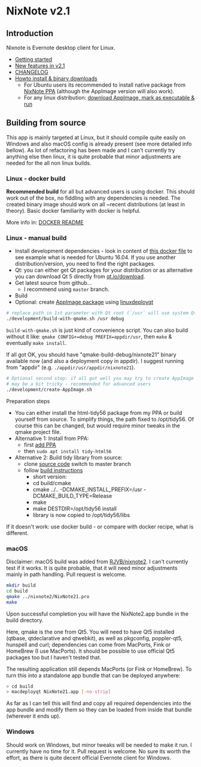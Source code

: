 # NixNote v2.1
## Introduction

Nixnote is Evernote desktop client for Linux.

* [Getting started](https://github.com/robert7/nixnote2/wiki/Getting-started)
* [New features in v2.1](https://github.com/robert7/nixnote2/wiki/New-features-in-v2.1)
* [CHANGELOG](https://github.com/robert7/nixnote2/blob/master/debian/changelog)
* [Howto install & binary downloads](https://github.com/robert7/nixnote2/releases)
  * For Ubuntu users its recommended to install native package from [NixNote PPA](https://github.com/robert7/nixnote2/wiki/NixNote-PPA) (although the AppImage version will also work).
  * For any linux distribution: [download AppImage, mark as executable & run](https://github.com/robert7/nixnote2/wiki/HowTo---Run-AppImage)


## Building from source

This app is mainly targeted at Linux, but it should compile quite easily on Windows and
also macOS config is already present (see more detailed info bellow). As lot of refactoring
has been made and I can't currently try anything else then linux, it is quite probable
that minor adjustments are needed for the all non linux builds.

### Linux - docker build
**Recommended build** for all but advanced users is using docker. 
This should work out of the box, no fiddling with any dependencies
is needed. The created binary image should work on all ~recent distributions (at least
in theory).
Basic docker familiarity with docker is helpful.

More info in: [DOCKER README](docs/DOCKER-README.md)   

### Linux - manual build
* Install development dependencies - look in content of [this docker file](development/docker/Dockerfile.ubuntu_xenial)
  to see example what is needed for Ubuntu 16.04. If you use another distribution/version, 
  you need to find the right packages.
* Qt: you can either get Qt packages for your distribution or as alternative you can download Qt 5 directly
  from [qt.io/download](https://www.qt.io/download). 
* Get latest source from github...
  * I recommend using `master` branch.
* Build
* Optional: create [AppImage package](https://appimage.org/) using [linuxdeployqt](https://github.com/probonopd/linuxdeployqt)

```bash
# replace path in 1st parameter with Qt root (`/usr` will use system Qt)
./development/build-with-qmake.sh /usr debug
```

`build-with-qmake.sh` is just kind of convenience script. You can also build without it like:
`qmake CONFIG+=debug PREFIX=appdir/usr`, then `make` & eventually `make install`.

If all got OK, you should have "qmake-build-debug/nixnote21" binary available now
(and also a deployment copy in appdir). 
I suggest running from "appdir" (e.g. `./appdir/usr/appdir/nixnote21`).


```bash
# Optional second step: if all got well you may try to create AppImage package
# may be a bit tricky - recommended for advanced users 
./development/create-AppImage.sh
```

Preparation steps
* You can either install the html-tidy56 package from my PPA or build yourself from source.
  To simplify things, the path fixed to /opt/tidy56. Of course this can be changed, but would
  require minor tweaks in the qmake project file.
* Alternative 1: Install from PPA:
  * first [add PPA](https://launchpad.net/~robert7/+archive/ubuntu/nixnote21)
  * then `sudo apt install tidy-html56`
* Alternative 2: Build tidy library from source:
  * clone [source code](https://github.com/htacg/tidy-html5) switch to master branch
  * follow [build instructions](https://github.com/htacg/tidy-html5/blob/next/README/BUILD.md)
    * short version:
    * cd build/cmake
    * cmake ../..  -DCMAKE_INSTALL_PREFIX=/usr -DCMAKE_BUILD_TYPE=Release
    * make                       
    * make DESTDIR=/opt/tidy56 install
    * library is now copied to /opt/tidy56/libs

If it doesn't work: use docker build - or compare with docker recipe, what is different.

### macOS

Disclaimer: macOS build was added from [RJVB/nixnote2](https://github.com/RJVB/nixnote2). 
I can't currently test if it works. It is quite probable, that it will need minor adjustments mainly
in path handling. Pull request is welcome.

```bash
mkdir build
cd build
qmake ../nixnote2/NixNote21.pro
make
```

Upon successful completion you will have the NixNote2.app bundle in the build directory.

Here, qmake is the one from Qt5. You will need to have Qt5 installed (qtbase, qtdeclarative and qtwebkit),
as well as pkgconfig, poppler-qt5, hunspell and curl; dependencies can come from MacPorts, Fink or HomeBrew (I use MacPorts).
It should be possible to use official Qt5 packages too but I haven't tested that.

The resulting application still depends MacPorts (or Fink or HomeBrew). To turn this into a standalone app bundle that can be
deployed anywhere:

```bash
> cd build
> macdeployqt NixNote21.app [-no-strip]
```

As far as I can tell this will find and copy all required dependencies into the app bundle and modify them so they
can be loaded from inside that bundle (wherever it ends up).

### Windows
Should work on Windows, but minor tweaks will be needed to make it run.
I currently have no time for it. Pull request is welcome. No sure its worth the effort, as there is
quite decent official Evernote client for Windows.
